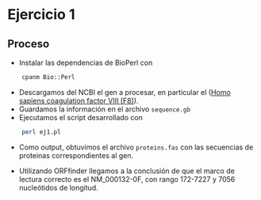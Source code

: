 # Ejercicio 1

## Proceso

-   Instalar las dependencias de BioPerl con

```bash
    cpanm Bio::Perl
```

-   Descargamos del NCBI el gen a procesar, en particular el ([Homo sapiens coagulation factor VIII (F8)](https://www.ncbi.nlm.nih.gov/nuccore/NM_000132.4)).
-   Guardamos la información en el archivo `sequence.gb`
-   Ejecutamos el script desarrollado con

```bash
    perl ej1.pl
```

-   Como output, obtuvimos el archivo `proteins.fas` con las secuencias de proteinas correspondientes al gen.

-   Utilizando ORFfinder llegamos a la conclusión de que el marco de lectura correcto es el NM_000132-0F, con rango 172-7227 y 7056 nucleótidos de longitud.